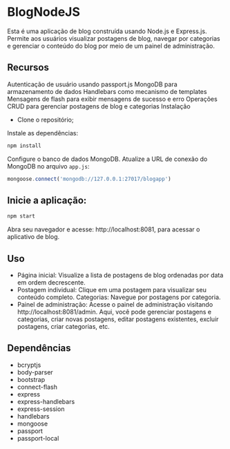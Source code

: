 # BlogNodeJS
Esta é uma aplicação de blog construída usando Node.js e Express.js. Permite aos usuários visualizar postagens de blog, navegar por categorias e gerenciar o conteúdo do blog por meio de um painel de administração.

## Recursos
Autenticação de usuário usando passport.js
MongoDB para armazenamento de dados
Handlebars como mecanismo de templates
Mensagens de flash para exibir mensagens de sucesso e erro
Operações CRUD para gerenciar postagens de blog e categorias
Instalação

- Clone o repositório;

Instale as dependências:

```javascript
npm install
```
Configure o banco de dados MongoDB. Atualize a URL de conexão do MongoDB no arquivo `app.js`:

```javascript
mongoose.connect('mongodb://127.0.0.1:27017/blogapp')
```

## Inicie a aplicação:

```javascript
npm start
```

Abra seu navegador e acesse: http://localhost:8081, para acessar o aplicativo de blog.

## Uso

- Página inicial: Visualize a lista de postagens de blog ordenadas por data em ordem decrescente.
- Postagem individual: Clique em uma postagem para visualizar seu conteúdo completo.
Categorias: Navegue por postagens por categoria.
- Painel de administração: Acesse o painel de administração visitando http://localhost:8081/admin. Aqui, você pode gerenciar postagens e categorias, criar novas postagens, editar postagens existentes, excluir postagens, criar categorias, etc.

## Dependências

- bcryptjs
- body-parser
- bootstrap
- connect-flash
- express
- express-handlebars
- express-session
- handlebars
- mongoose
- passport
- passport-local
